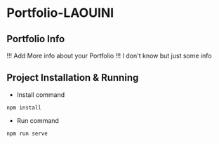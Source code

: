 # Portfolio-LAOUINI

## Portfolio Info

!!! Add More info about your Portfolio
!!! I don't know but just some info

## Project Installation & Running

- Install command

```shell
npm install
```

- Run command

```shell
npm run serve
```
